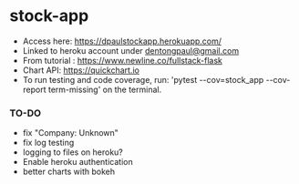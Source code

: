 # stock-app
- Access here: https://dpaulstockapp.herokuapp.com/
- Linked to heroku account under dentongpaul@gmail.com
- From tutorial : https://www.newline.co/fullstack-flask
- Chart API: https://quickchart.io
- To run testing and code coverage, run: 'pytest --cov=stock_app --cov-report term-missing' on the terminal.

### TO-DO
- fix "Company: Unknown"
- fix log testing
- logging to files on heroku?
- Enable heroku authentication
- better charts with bokeh